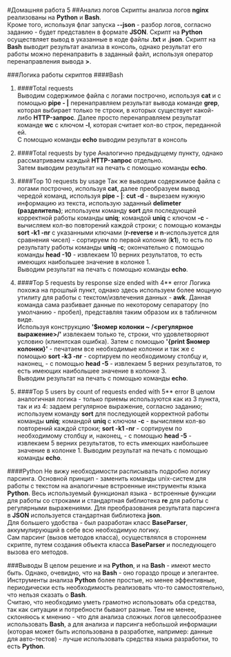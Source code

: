 #Домашняя работа 5
##Анализ логов
Скрипты анализа логов **nginx** реализованы на **Python** и **Bash**.  
Кроме того, используя флаг запуска **--json** - разбор логов, согласно заданию - будет представлен
в формате **JSON**. Скрипт на **Python** осуществляет вывод в указанные в коде
файлы **.txt** и **.json**. Скрипт на **Bash** выводит результат анализа в консоль, однако
результат его работы можно перенаправить в заданный файл, используя оператор
перенаправления вывода **>**.

###Логика работы скриптов
####Bash
1. ####Total requests  
Выводим содержимое файла с логами построчно, используя **cat** и с помощью **pipe - |** перенаправляем
результат вывода команде **grep**, которая выбирает только те строки, в которых существует какой-либо
**HTTP-запрос**. Далее просто перенаправляем результат команде **wc** с ключом **-l**, которая
считает кол-во строк, переданной ей.  
С помощью команды **echo** выводим результат в консоль

2. ####Total requests by type
Аналогично предыдущему пункту, однако рассматриваем каждый **HTTP-запрос**
отдельно.  
Затем выводим результат на печать с помощью команды **echo**.

3. ####Top 10 requests by usage
Так же выводим содержимое файла с логами построчно, используя **cat**, далее преобразуем вывод чередой команд,
используя **pipe - |**: **cut -d** - вырезаем нужную информацию из текста, использую заданный
**delimeter (разделитель)**; используем команду **sort** для последующей корректной
работы команды **uniq**; командой **uniq** с ключом **-c** - вычисляем кол-во
повторений каждой строки; с помощью команды **sort -k1 -nr** с указанными ключами (**r-reverse** и
**n**-используется для сравнения чисел) - сортируем по первой колонке (**k1**), то есть
по результату работы команды **uniq -c**; окончательно с помощью команды
**head -10** - извлекаем 10 верних результатов, то есть имеющих наибольшее значение 
в колонке 1.  
Выводим результат на печать с помощью команды **echo**.

4. ####Top 5 requests by response size ended with 4** error
Логика похожа на прошлый пункт, однако здесь используем более мощную
утилиту для работы с текстом/извлечения данных - **awk**. Данная команда
сама разбивает данные по некоторому сепаратору (по умолчанию - пробел), представляя
таким образом их в табличном виде.  
Используя конструкцию **'$номер колонки ~ /<регулярное выражение>/'** извлекаем
только те, строки, что удовлетворяют условию (клиентская ошибка). Затем с помощью
**'{print $номер колонки}'** - печатаем все необходимые колонки и так же с помощью 
**sort -k3 -nr** - сортируем по необходимому столбцу и, наконец, - с помощью
**head -5** - извлекаем 5 верних результатов, то есть имеющих наибольшее значение 
в колонке 3.  
Выводим результат на печать с помощью команды **echo**.

5. ####Top 5 users by count of requests ended with 5** error
В целом аналогичная логика - только приемы используются как из 3 пункта, так и
из 4: задаем регулярное выражение, согласно заданию; используем команду **sort** для последующей корректной
работы команды **uniq**; командой **uniq** с ключом **-c** - вычисляем кол-во
повторений каждой строки; **sort -k1 -nr** - сортируем по необходимому столбцу и, наконец, - с помощью
**head -5** - извлекаем 5 верних результатов, то есть имеющих наибольшее значение 
в колонке 1.  Выводим результат на печать с помощью команды **echo**.

####Python
Не вижу необходимости расписывать подробно логику парсинга. Основной принцип - 
заменить команды unix-систем для работы с текстом на аналогичные встроенные инструменты 
языка **Python**. Весь используемый функционал языка - встроенные функции для работы 
со строками и стандартная библиотека **re** для работы с регулярными выражениями.
Для преобразования результата парсинга в **JSON** используется стандартная
библиотека **json**.  
Для большего удобства - был разработан класс **BaseParser**, аккумулирующий
в себе всю необходимую логику.  
Сам парсинг (вызов методов класса), осуществлялся в стороннем скрипте, путем 
создания объекта класса **BaseParser** и последующего вызова его методов.


###Выводы
В целом решение и на **Python**, и на **Bash** - имеют место быть. Однако, 
очевидно, что на **Bash** - оно гораздо проще и элегантее. Инструменты анализа **Python** более простые, но
менее эффективные, периодически есть необходимость реализовать что-то самостоятельно, что нельзя сказать о
**Bash**.  
Считаю, что необходимо уметь грамотно использовать оба средства, так как ситуации и потребности бывают разные.
Тем не менее, склоняюсь к мнению - что для анализа сложных логов целесообразнее использовать **Bash**, а для 
анализа и парсинга небольшой информации (которая может быть использована в разработке, например: данные для авто-тестов) -
лучше использовать средства языка разработки, то есть **Python**.